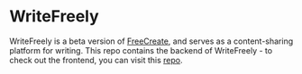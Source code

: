 # WriteFreely

WriteFreely is a beta version of <a href="https://github.com/Matt-Eva/FreeCreate">FreeCreate</a>, and serves as a content-sharing platform for writing. This repo contains the backend of WriteFreely - to check out the frontend, you can visit this <a href="https://github.com/Matt-Eva/write-freely">repo</a>.
